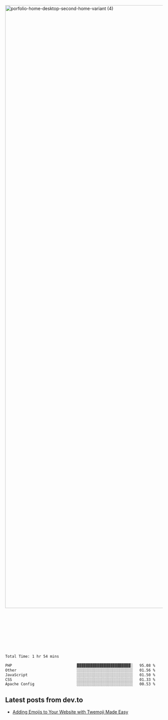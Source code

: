 <img width="1920" alt="porfolio-home-desktop-second-home-variant (4)" src="https://user-images.githubusercontent.com/44812120/231556360-1ee1d327-1a45-4bda-a93d-dd32a34149e4.png">
 
 
 
 
 
 <br><br><br><br><br><br><br>
<!--START_SECTION:waka-->

```txt
Total Time: 1 hr 54 mins

PHP                             ▓▓▓▓▓▓▓▓▓▓▓▓▓▓▓▓▓▓▓▓▓▓▓▓░   95.08 %
Other                           ░░░░░░░░░░░░░░░░░░░░░░░░░   01.56 %
JavaScript                      ░░░░░░░░░░░░░░░░░░░░░░░░░   01.50 %
CSS                             ░░░░░░░░░░░░░░░░░░░░░░░░░   01.33 %
Apache Config                   ░░░░░░░░░░░░░░░░░░░░░░░░░   00.53 %
```

<!--END_SECTION:waka-->

## Latest posts from dev.to
<!-- MEDIUM-STORY-LIST:START -->
- [Adding Emojis to Your Website with Twemoji Made Easy](https://dev.to/danielsebesta/adding-emojis-to-your-website-with-twemoji-made-easy-mc8)
<!-- MEDIUM-STORY-LIST:END -->

